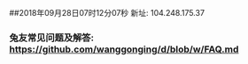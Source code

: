 ##2018年09月28日07时12分07秒 新址: 104.248.175.37
### 兔友常见问题及解答: https://github.com/wanggonging/d/blob/w/FAQ.md
